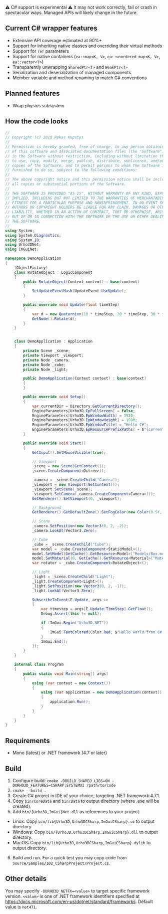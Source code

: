 ⚠️ C# support is experimental ⚠️ It may not work correctly, fail or crash in spectacular ways. Managed APIs will likely change in the future.

## Current C# wrapper features

* Extensive API coverage estimated at 90%+
* Support for inheriting native classes and overriding their virtual methods
* Support for `ref` parameters
* Support for native containers (`ea::map<K, V>`, `ea::unordered_map<K, V>`, `ea::vector<T>`)
* Transparently unwrapping `SharedPtr<T>` and `WeakPtr<T>`
* Serialization and deserialization of managed components
* Member variable and method renaming to match C# conventions

## Planned features

* Wrap physics subsystem

## How the code looks

```cs
//
// Copyright (c) 2018 Rokas Kupstys
//
// Permission is hereby granted, free of charge, to any person obtaining a copy
// of this software and associated documentation files (the "Software"), to deal
// in the Software without restriction, including without limitation the rights
// to use, copy, modify, merge, publish, distribute, sublicense, and/or sell
// copies of the Software, and to permit persons to whom the Software is
// furnished to do so, subject to the following conditions:
//
// The above copyright notice and this permission notice shall be included in
// all copies or substantial portions of the Software.
//
// THE SOFTWARE IS PROVIDED "AS IS", WITHOUT WARRANTY OF ANY KIND, EXPRESS OR
// IMPLIED, INCLUDING BUT NOT LIMITED TO THE WARRANTIES OF MERCHANTABILITY,
// FITNESS FOR A PARTICULAR PURPOSE AND NONINFRINGEMENT. IN NO EVENT SHALL THE
// AUTHORS OR COPYRIGHT HOLDERS BE LIABLE FOR ANY CLAIM, DAMAGES OR OTHER
// LIABILITY, WHETHER IN AN ACTION OF CONTRACT, TORT OR OTHERWISE, ARISING FROM,
// OUT OF OR IN CONNECTION WITH THE SOFTWARE OR THE USE OR OTHER DEALINGS IN
// THE SOFTWARE.
//
using System;
using System.Diagnostics;
using System.IO;
using Urho3DNet;
using ImGuiNet;

namespace DemoApplication
{
    [ObjectFactory]
    class RotateObject : LogicComponent
    {
        public RotateObject(Context context) : base(context)
        {
            SetUpdateEventMask(UpdateEvent.UseUpdate);
        }

        public override void Update(float timeStep)
        {
            var d = new Quaternion(10 * timeStep, 20 * timeStep, 30 * timeStep);
            GetNode().Rotate(d);
        }
    }


    class DemoApplication : Application
    {
        private Scene _scene;
        private Viewport _viewport;
        private Node _camera;
        private Node _cube;
        private Node _light;

        public DemoApplication(Context context) : base(context)
        {
        }

        public override void Setup()
        {
            var currentDir = Directory.GetCurrentDirectory();
            EngineParameters[Urho3D.EpFullScreen] = false;
            EngineParameters[Urho3D.EpWindowWidth] = 1920;
            EngineParameters[Urho3D.EpWindowHeight] = 1080;
            EngineParameters[Urho3D.EpWindowTitle] = "Hello C#";
            EngineParameters[Urho3D.EpResourcePrefixPaths] = $"{currentDir};{currentDir}/..";
        }

        public override void Start()
        {
            GetInput().SetMouseVisible(true);

            // Viewport
            _scene = new Scene(GetContext());
            _scene.CreateComponent<Octree>();

            _camera = _scene.CreateChild("Camera");
            _viewport = new Viewport(GetContext());
            _viewport.SetScene(_scene);
            _viewport.SetCamera(_camera.CreateComponent<Camera>());
            GetRenderer().SetViewport(0, _viewport);

            // Background
            GetRenderer().GetDefaultZone().SetFogColor(new Color(0.5f, 0.5f, 0.7f));

            // Scene
            _camera.SetPosition(new Vector3(0, 2, -2));
            _camera.LookAt(Vector3.Zero);

            // Cube
            _cube = _scene.CreateChild("Cube");
            var model = _cube.CreateComponent<StaticModel>();
            model.SetModel(GetCache().GetResource<Model>("Models/Box.mdl"));
            model.SetMaterial(0, GetCache().GetResource<Material>("Materials/Stone.xml"));
            var rotator = _cube.CreateComponent<RotateObject>();

            // Light
            _light = _scene.CreateChild("Light");
            _light.CreateComponent<Light>();
            _light.SetPosition(new Vector3(0, 2, -1));
            _light.LookAt(Vector3.Zero);

            SubscribeToEvent(E.Update, args =>
            {
                var timestep = args[E.Update.TimeStep].GetFloat();
                Debug.Assert(this != null);

                if (ImGui.Begin("Urho3D.NET"))
                {
                    ImGui.TextColored(Color.Red, $"Hello world from C#.\nFrame time: {timestep}");
                }
                ImGui.End();
            });
        }
    }

    internal class Program
    {
        public static void Main(string[] args)
        {
            using (var context = new Context())
            {
                using (var application = new DemoApplication(context))
                {
                    application.Run();
                }
            }
        }
    }
}
```

## Requirements

* Mono (latest) or .NET framework (4.7 or later)

## Build

1. Configure build: `cmake -DBUILD_SHARED_LIBS=ON -DURHO3D_FEATURES=CSHARP;SYSTEMUI /path/to/code`
2. `cmake --build .`
3. Create C# project in IDE of your choice, targeting .NET framework 4.7.1.
4. Copy `bin/CoreData` and `bin/Data` to output directory (where .exe will be created).
5. Add `bin/{Urho3D,ImGui}Net.dll` as references to your project.
  * Linux: Copy `bin/lib{Urho3D,Urho3DCSharp,ImGuiCSharp}.so` to output directory.
  * Windows: Copy `bin/{Urho3D,Urho3DCSharp,ImGuiCSharp}.dll` to output directory.
  * MacOS: Copy `bin/lib{Urho3D,Urho3DCSharp,ImGuiCSharp}.dylib` to output directory.
6. Build and run. For a quick test you may copy code from `Source/Samples/102_CSharpProject/Project.cs`.

## Other details

You may specify `-DURHO3D_NETFX=<value>` to target specific framework version. `<value>` is one of .NET framework identifiers specified at https://docs.microsoft.com/en-us/dotnet/standard/frameworks. Default value is `net471`.